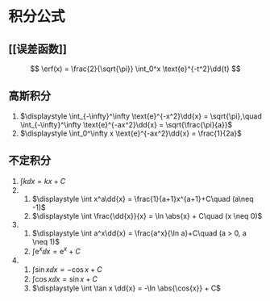 
# 积分公式

## [[误差函数]]

$$
\erf(x) = \frac{2}{\sqrt{\pi}}
\int_0^x \text{e}^{-t^2}\dd{t}
$$

## 高斯积分

1. $\displaystyle \int_{-\infty}^\infty \text{e}^{-x^2}\dd{x} = \sqrt{\pi},\quad \int_{-\infty}^\infty \text{e}^{-ax^2}\dd{x} = \sqrt{\frac{\pi}{a}}$
2. $\displaystyle \int_0^\infty x \text{e}^{-ax^2}\dd{x} = \frac{1}{2a}$

## 不定积分

1. $\displaystyle \int k\dd{x} = kx + C$
2. 
	1. $\displaystyle \int x^a\dd{x} = \frac{1}{a+1}x^{a+1}+C\quad (a\neq -1)$
	2. $\displaystyle \int \frac{\dd{x}}{x} = \ln \abs{x} + C\quad (x \neq 0)$
3. 
	1. $\displaystyle \int a^x\dd{x} = \frac{a^x}{\ln a}+C\quad (a > 0, a \neq 1)$
	2. $\displaystyle \int \text{e}^x \dd{x} = \text{e}^x + C$
4. 
	1. $\displaystyle \int \sin x \dd{x} = -\cos x + C$
	2. $\displaystyle \int \cos x \dd{x} = \sin x + C$
	3. $\displaystyle \int \tan x \dd{x} = -\ln \abs{\cos{x}} + C$
